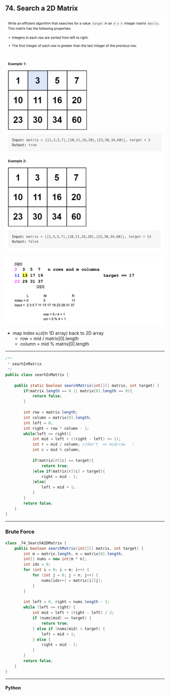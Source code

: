 ## 74. Search a 2D Matrix 
![](img/2022-12-09-22-11-31.png)
![](img/2022-12-09-22-11-46.png)

![](img/2020-03-15-16-15-00.png)

- map index `mid`(in 1D array) back to 2D array
  - row =  mid / matrix[0].length 
  - column = mid % matrix[0].length

---

```java
/**
 * searhInMatrix
 */
public class searhInMatrix {

    public static boolean searchMatrix(int[][] matrix, int target) {
        if(matrix.length == 0 || matrix[0].length == 0){
            return false;
        }
        
        int row = matrix.length;
        int column = matrix[0].length;
        int left = 0;
        int right = row * column - 1;
        while(left <= right){
            int mid = left + ((right - left) >> 1);
            int r = mid / column; //don't  => mid/row   !
            int c = mid % column;

            if(matrix[r][c] == target){
                return true;
            }else if(matrix[r][c] > target){
                right = mid - 1;    
            }else{
                left = mid + 1;
            }
        }
        return false;
    }
}

```

---

### Brute Force

```java
class _74_SearchA2DMatrix {
    public boolean searchMatrix(int[][] matrix, int target) {
        int m = matrix.length, n = matrix[0].length;
        int[] nums = new int[m * n];
        int idx = 0;
        for (int i = 0; i < m; i++) {
            for (int j = 0; j < n; j++) {
                nums[idx++] = matrix[i][j];
            }
        }

        int left = 0, right = nums.length - 1;
        while (left <= right) {
            int mid = left + (right - left) / 2;
            if (nums[mid] == target) {
                return true;
            } else if (nums[mid] < target) {
                left = mid + 1;
            } else {
                right = mid - 1;
            }
        }
        return false;
    }
}
```
---

#### Python

```py

```